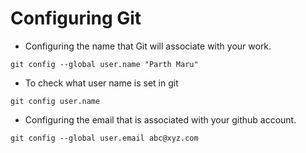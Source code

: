 # Configuring Git

- Configuring the name that Git will associate with your work.

```
git config --global user.name "Parth Maru"
```

- To check what user name is set in git

```
git config user.name
```

- Configuring the email that is associated with your github account.

```
git config --global user.email abc@xyz.com
```
